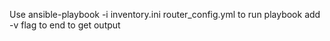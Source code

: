 Use ansible-playbook -i inventory.ini router_config.yml to run playbook add -v flag to end to get output 
